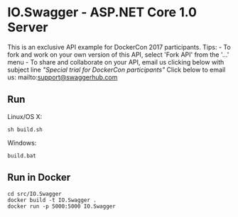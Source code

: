 # IO.Swagger - ASP.NET Core 1.0 Server

This is an exclusive API example for DockerCon 2017 participants.  Tips:   - To fork and work on your own version of this API, select 'Fork API' from the '...' menu   - To share and collaborate on your API, email us clicking below with subject line *\"Special trial for DockerCon participants\"*  Click below to email us: mailto:support@swaggerhub.com 

## Run

Linux/OS X:

```
sh build.sh
```

Windows:

```
build.bat
```

## Run in Docker

```
cd src/IO.Swagger
docker build -t IO.Swagger .
docker run -p 5000:5000 IO.Swagger
```
